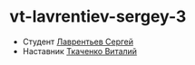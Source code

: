 # vt-lavrentiev-sergey-3

* Студент [Лаврентьев Сергей](http://t.me/bert_fm)
* Наставник [Ткаченко Виталий](http://t.me/Vitalik_Tkachenko_tlt)
